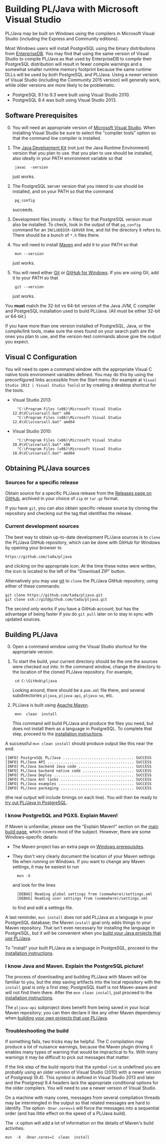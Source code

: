 # Building PL/Java with Microsoft Visual Studio

[edb]: http://www.enterprisedb.com/products-services-training/pgdownload
[msvc]: https://www.visualstudio.com/downloads/download-visual-studio-vs
[java]: http://www.oracle.com/technetwork/java/javase/downloads/index.html
[ant]: https://ant.apache.org/bindownload.cgi
[git]: https://git-scm.com/downloads
[ghd]: https://desktop.github.com/
[mvn]: https://maven.apache.org/


PL/Java may be built on Windows using the compilers in Microsoft Visual Studio
(including the Express and Community editions).

Most Windows users will install PostgreSQL using the binary distributions from
[EnterpriseDB][edb]. You may find that using the same version of Visual Studio
to compile PL/Java as that used by EnterpriseDB to compile their PostgreSQL
distribution will result in fewer compile warnings and a somewhat smaller
runtime memory footprint because the same runtime DLLs will be used by both
PostgreSQL and PL/Java. Using a *newer* version of Visual Studio (including
the Community 2015 version) will generally work, while older versions are more
likely to be problematic.

* PostgreSQL 9.1 to 9.3 were built using Visual Studio 2010.
* PostgreSQL 9.4 was built using Visual Studio 2013.

## Software Prerequisites

0. You will need an appropriate version of [Microsoft Visual Studio][msvc]. When
    installing Visual Studio be sure to select the "compiler tools" option so
    that the command line compiler is installed.

0. The [Java Development Kit][java] (not just the Java Runtime Environment)
    version that you plan to use. that you plan to use should be installed, also
    ideally in your PATH environment variable so that

        javac  -version

    just works.

0. The PostgreSQL server version that you intend to use should be installed,
    and on your PATH so that the command

        pg_config

    succeeds.

0. Development files (mostly `.h` files) for that PostgreSQL version must also
    be installed. To check, look in the output of that `pg_config` command for
    an `INCLUDEDIR-SERVER` line, and list the directory it refers to. There
    should be a bunch of `*.h` files there.

0. You will need to install [Maven][mvn] and add it to your PATH so that

        mvn --version

    just works.

0. You will need either [Git][git] or [GitHub for Windows][ghd]. If you are
    using Git, add it to your PATH so that

        git --version

    just works.

You **must** match the 32-bit vs 64-bit version of the Java JVM, C compiler and
PostgreSQL installation  used to build PL/Java. (All must be either 32-bit or
64-bit.)

If you have more than one version installed of PostgreSQL, Java, or the
compile/link tools, make sure the ones found on your search path are the
ones you plan to use, and the version-test commands above give the output
you expect.

## Visual C Configuration

You will need to open a command window with the appropriate Visual C native
tools environment variables defined. You may do this by using the preconfigured
links accessible from the Start menu (for example at
`Visual Studio 2013 | Visual Studio Tools`) or by creating a desktop shortcut
for the tools. 

* Visual Studio 2013:

        "C:\Program Files (x86)\Microsoft Visual Studio 12.0\VC\vcvarsall.bat" x86
        "C:\Program Files (x86)\Microsoft Visual Studio 12.0\VC\vcvarsall.bat" amd64

* Visual Studio 2010:

        "C:\Program Files (x86)\Microsoft Visual Studio 10.0\VC\vcvarsall.bat" x86
        "C:\Program Files (x86)\Microsoft Visual Studio 10.0\VC\vcvarsall.bat" amd64

## Obtaining PL/Java sources

### Sources for a specific release

Obtain source for a specific PL/Java release from the
[Releases page on GitHub][ghrp], archived in your choice of `zip` or `tar.gz`
format.

If you have `git`, you can also obtain specific-release source by cloning
the repository and checking out the tag that identifies the release.

[ghrp]: https://github.com/tada/pljava/releases

### Current development sources

The best way to obtain up-to-date development PL/Java sources is to `clone`
the PL/Java GitHub repository, which can be done with GitHub for Windows by
opening your browser to

    https://github.com/tada/pljava

and clicking on the appropriate icon. At the time these notes were written, the
icon is located to the left of the "Download ZIP" button.

Alternatively you may use [git][] to `clone` the PL/Java GitHub repository,
using either of these commands:

    git clone https://github.com/tada/pljava.git
    git clone ssh://git@github.com/tada/pljava.git

The second only works if you have a GitHub account, but has the advantage
of being faster if you do `git pull` later on to stay in sync with updated
sources.


## Building PL/Java

0. Open a command window using the Visual Studio shortcut for the appropriate
    version.

0. To start the build, your current directory should be the one the sources were
    checked out into. In the
    command window, change the directory to the location of the cloned PL/Java
    repository. For example,

        cd C:\GitHub\pljava

    Looking around, there should be a `pom.xml` file there,
    and several subdirectories `pljava`, `pljava-api`, `pljava-so`, etc.

0. PL/Java is built using [Apache Maven][mvn].

        mvn  clean  install

    This command will build PL/Java and produce the files you need, but
    does not install them as a language in PostgreSQL. To complete that step,
    proceed to the [installation instructions][inst].


A successful `mvn clean install` should produce output like this near the end:

    [INFO] PostgreSQL PL/Java ................................ SUCCESS
    [INFO] PL/Java API ....................................... SUCCESS
    [INFO] PL/Java backend Java code ......................... SUCCESS
    [INFO] PL/Java backend native code ....................... SUCCESS
    [INFO] PL/Java Deploy .................................... SUCCESS
    [INFO] PL/Java Ant tasks ................................. SUCCESS
    [INFO] PL/Java examples .................................. SUCCESS
    [INFO] PL/Java packaging ................................. SUCCESS

(the real output will include timings on each line). You will then be ready
to [try out PL/Java in PostgreSQL][inst].

[inst]: ../install/install.html

### I know PostgreSQL and PGXS. Explain Maven!

If Maven is unfamiliar, please see the "Explain Maven!" section on the
[main build page](build.html), which covers most of the subject. However,
there are some Windows-specific details:

* The Maven project has an extra page on [Windows prerequisites][wprq].
* They don't very clearly document the location of your Maven settings file
    when running on Windows. If you want to change any Maven settings, it may
    be easiest to run

        mvn -X

    and look for the lines

        [DEBUG] Reading global settings from (somewhere)/settings.xml
        [DEBUG] Reading user settings from (somewhere)/settings.xml

    to find and edit a settings file.

A last reminder, `mvn install` does not add PL/Java as a language in your
PostgreSQL database; the Maven `install` goal only adds things to your
Maven repository. That isn't even necessary for installing the language in
PostgreSQL, but it will be convenient when you
[build your Java projects that _use_ PL/Java][jproj].

To "install" your built PL/Java as a language in PostgreSQL, proceed to
the [installation instructions][inst].

[wprq]: https://maven.apache.org/guides/getting-started/windows-prerequisites.html
[jproj]: ../use/hello.html
[inst]: ../install/install.html

### I know Java and Maven. Explain the PostgreSQL picture!

The process of downloading and building PL/Java with Maven will be familiar
to you, but the step saving artifacts into the local repository with the
`install` goal is only a first step; PostgreSQL itself
is not Maven-aware and will not find them there. After the `mvn clean install`,
just proceed to the [installation instructions][inst].

The `pljava-api` subproject does benefit from being saved in your local
Maven repository; you can then declare it like any other Maven
dependency when [building your own projects that _use_ PL/Java][jproj].

### Troubleshooting the build

If something fails, two tricks may be helpful. The C compilation may produce
a lot of nuisance warnings, because the Maven plugin driving it enables many
types of warning that would be impractical to fix. With many warnings it may
be difficult to pick out messages that matter.

If the link step of the build reports that the symbol `rint` is undefined you
are probably using an older version of Visual Studio (2010) with a newer version
of Postgresql (9.4). This symbol is defined in Visual Studio 2013 and later and
the Postgresql 9.4 headers lack the appropriate conditional options for the
older compilers. You will need to use a newer version of Visual Studio.

On a machine with many cores, messages from several compilation threads may be
intermingled in the output so that related messages are hard to identify.
The option `-Dnar.cores=1` will force the messages into a sequential order
(and has little effect on the speed of a PL/Java build).

The `-X` option will add a lot of information on the details of Maven's
build activities.

    mvn  -X  -Dnar.cores=1  clean  install
